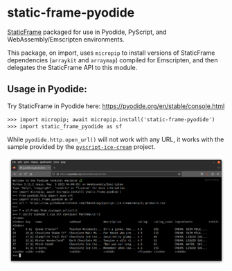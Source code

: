 # static-frame-pyodide
[StaticFrame](https://github.com/static-frame/static-frame) packaged for use in Pyodide, PyScript, and WebAssembly/Emscripten environments.

This package, on import, uses `micropip` to install versions of StaticFrame dependencies (`arraykit` and `arraymap`) compiled for Emscripten, and then delegates the StaticFrame API to this module.

## Usage in Pyodide:

Try StaticFrame in Pyodide here: https://pyodide.org/en/stable/console.html

```python-repl
>>> import micropip; await micropip.install('static-frame-pyodide')
>>> import static_frame_pyodide as sf
```

While ``pyodide.http.open_url()`` will not work with any URL, it works with the sample provided by the
[``pyscript-ice-cream``](https://github.com/Cheukting/pyscript-ice-cream) project.


![Pyodide screen shot](https://github.com/static-frame/static-frame-pyodide/blob/main/doc/sf-pyodide.png)


